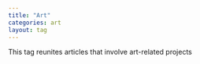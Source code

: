```yaml
---
title: "Art"
categories: art
layout: tag
---
```

This tag reunites articles that involve art-related projects
